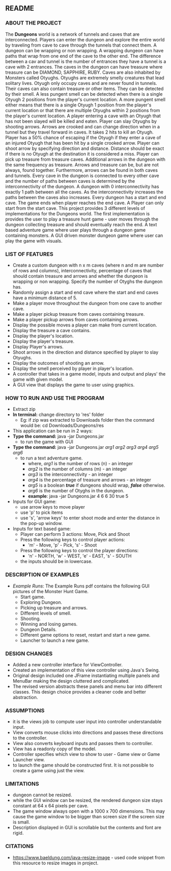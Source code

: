## README

### ABOUT THE PROJECT
The **Dungeons** world is a network of tunnels and caves that are interconnected. Players can enter
the dungeon and explore the entire world by traveling from cave to cave through the tunnels that 
connect them. A dungeon can be wrapping or non wrapping. A wrapping dungeon can have paths that 
wrap from one end of the cave to the other end. The difference between a cav and tunnel is the 
number of entrances they have a tunnel is a cave with 2 entrances. The caves in the dungeon can have treasure where
treasure can be DIAMOND, SAPPHIRE, RUBY. Caves are also inhabited by Monsters called Otyughs. 
Otyughs are extremely smelly creatures that lead solitary lives. Otyugh only occupy caves 
and are never found in tunnels. Their caves can also contain treasure or other items. They can 
be detected by their smell. A less pungent smell can be detected when there is a single Otyugh 2 
positions from the player's current location. A more pungent smell either means that there is a 
single Otyugh 1 position from the player's current location or that there are multiple Otyughs 
within 2 positions from the player's current location. A player entering a cave with an Otyugh 
that has not been slayed will be killed and eaten. Player can slay Otyughs by shooting arrows. 
Arrows are crooked and can change direction when in a tunnel but they travel forward in caves. 
It takes 2 hits to kill an Otyugh. Player has a 50% chance of escaping if the Otyugh if they 
enter a cave of an injured Otyugh that has been hit by a single crooked arrow. Player can shoot 
arrow by specifying direction and distance. Distance should be exact if there is no Otyugh at 
the destination it is considered a miss. Player can pick up treasure from treasure caves. 
Additional arrows in the dungeon with the same frequency as treasure. Arrows and 
treasure can be, but are not always, found together. Furthermore, arrows can be found in both 
caves and tunnels. Every cave in the dungeon is connected to every other cave and the number of 
paths between caves is determined by the interconnectivity of the dungeon. A dungeon with 0 
interconnectivity has exactly 1 path between all the caves. As the interconnectivity increases 
the paths between the caves also increases. Every dungeon has a start and end cave. The game 
ends when player reaches the end cave. A Player can only start from the start cave. This project 
provides 3 different levels of implementations for the Dungeons world. The first implementation 
is provides the user to play a treasure hunt game - user moves through the dungeon collecting 
treasure and should eventually reach the end. A text based adventure game where user plays 
through a dungeon game containing monsters. A GUI driven monster dungeon game where user can 
play the game with visuals.

### LIST OF FEATURES
 - Create a custom dungeon with n x m caves (where n and m are number of rows and columns), 
   interconnectivity, percentage of caves that should contain treasure and arrows and whether the 
   dungeon is wrapping or non wrapping. Specify the number of Otyghs the dungeon has.
 - Randomly assign a start and end cave where the start and end caves have a minimum distance of 5.
 - Make a player move throughout the dungeon from one cave to another cave.
 - Make a player pickup treasure from caves containing treasure.
 - Make a player pickup arrows from caves containing arrows.
 - Display the possible moves a player can make from current location.
 - Display the treasure a cave contains.
 - Display the player's location.
 - Display the player's treasure.
 - Display Player's arrows.
 - Shoot arrows in the direction and distance specified by player to slay Otyughs.
 - Display the outcomes of shooting an arrow.
 - Display the smell perceived by player in player's location.
 - A controller that takes in a game model, inputs and output and plays' the game with given model.
 - A GUI view that displays the game to user using graphics.

### HOW TO RUN AND USE THE PROGRAM
- Extract zip
- **In terminal:** change directory to 'res' folder 
  - Eg: if zip was extracted to Downloads folder then the command would be: cd 
    Downloads/Dungeons/res
- This application can be run in 2 ways:
- **Type the command:** java -jar Dungeons.jar 
  - to run the game with GUI
- **Type the command:** java -jar Dungeons.jar *arg1* *arg2* *arg3* *arg4* *arg5* *arg6*
  - to run a text adventure game.
    - where, *arg1* is the number of rows (n) - an integer
    - *arg2* is the number of columns (m) - an integer
    - *arg3* is the interconnectivity - an integer
    - *arg4* is the percentage of treasure and arrows - an integer
    - *arg5* is a boolean ***true*** if dungeons should wrap, ***false*** otherwise. 
    - *arg6* is the number of Otyghs in the dungeon.
    - **example**: java -jar Dungeons.jar 4 6 6 30 true 5
- Inputs for GUI game:
  - use arrow keys to move player
  - use 'p' to pick items
  - use 's', 'arrow keys' to enter shoot mode and enter the distance in the pop-up window. 
- Inputs for text based game:
  - Player can perform 3 actions: Move, Pick and Shoot
  - Press the following keys to control player actions:
    - 'm' - Move, 'p' - Pick, 's' - Shoot
  - Press the following keys to control the player directions:
    - 'n' - NORTH, 'w' - WEST, 'e' - EAST, 's' - SOUTH
  - the inputs should be in lowercase.
    

### DESCRIPTION OF EXAMPLES
- _Example Runs_: The Example Runs pdf contains the following GUI pictures of the Monster Hunt Game.
  - Start game.
  - Exploring Dungeon.
  - Picking up treasure and arrows.
  - Different levels of smell.
  - Shooting.
  - Winning and losing games.
  - Dungeon Details.
  - Different game options to reset, restart and start a new game.
  - Launcher to launch a new game.

### DESIGN CHANGES
- Added a new controller interface for ViewController.
- Created an implementation of this view controller using Java's Swing.
- Original design included one JFrame instantiating multiple panels and MenuBar making the 
  design cluttered and complicated.
- The revised version abstracts these panels and menu bar into different classes. This design 
  choice provides a cleaner code and better abstraction.

### ASSUMPTIONS
- it is the views job to compute user input into controller understandable input.
- View converts mouse clicks into directions and passes these directions to the controller. 
- View also converts keyboard inputs and passes them to controller.
- View has a readonly copy of the model.
- Controller specifies which view to show to user - Game view or Game Launcher view.
- to launch the game should be constructed first. It is not possible to create a game using just 
  the view.

### LIMITATIONS
- dungeon cannot be resized.
- while the GUI window can be resized, the rendered dungeon size stays constant at 64 x 64
  pixels per cave.
- The game window always open with a 1000 x 700 dimensions. This may cause the game window to be 
  bigger than screen size if the screen size is small.
- Description displayed in GUI is scrollable but the contents and font are rigid. 

### CITATIONS
- https://www.baeldung.com/java-resize-image - used code snippet from this resource to resize 
  images in project.